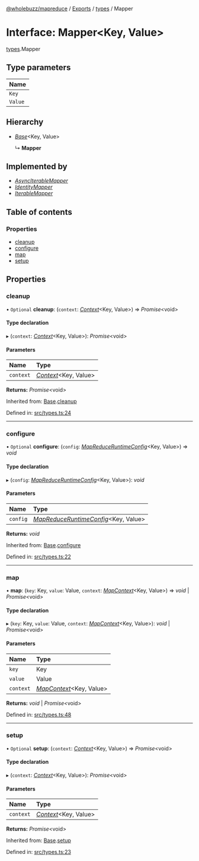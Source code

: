 [@wholebuzz/mapreduce](../README.md) / [Exports](../modules.md) / [types](../modules/types.md) / Mapper

# Interface: Mapper<Key, Value\>

[types](../modules/types.md).Mapper

## Type parameters

| Name |
| :------ |
| `Key` |
| `Value` |

## Hierarchy

- [*Base*](types.base.md)<Key, Value\>

  ↳ **Mapper**

## Implemented by

- [*AsyncIterableMapper*](../classes/mappers.asynciterablemapper.md)
- [*IdentityMapper*](../classes/mappers.identitymapper.md)
- [*IterableMapper*](../classes/mappers.iterablemapper.md)

## Table of contents

### Properties

- [cleanup](types.mapper.md#cleanup)
- [configure](types.mapper.md#configure)
- [map](types.mapper.md#map)
- [setup](types.mapper.md#setup)

## Properties

### cleanup

• `Optional` **cleanup**: (`context`: [*Context*](types.context.md)<Key, Value\>) => *Promise*<void\>

#### Type declaration

▸ (`context`: [*Context*](types.context.md)<Key, Value\>): *Promise*<void\>

#### Parameters

| Name | Type |
| :------ | :------ |
| `context` | [*Context*](types.context.md)<Key, Value\> |

**Returns:** *Promise*<void\>

Inherited from: [Base](types.base.md).[cleanup](types.base.md#cleanup)

Defined in: [src/types.ts:24](https://github.com/wholebuzz/mapreduce/blob/master/src/types.ts#L24)

___

### configure

• `Optional` **configure**: (`config`: [*MapReduceRuntimeConfig*](types.mapreduceruntimeconfig.md)<Key, Value\>) => *void*

#### Type declaration

▸ (`config`: [*MapReduceRuntimeConfig*](types.mapreduceruntimeconfig.md)<Key, Value\>): *void*

#### Parameters

| Name | Type |
| :------ | :------ |
| `config` | [*MapReduceRuntimeConfig*](types.mapreduceruntimeconfig.md)<Key, Value\> |

**Returns:** *void*

Inherited from: [Base](types.base.md).[configure](types.base.md#configure)

Defined in: [src/types.ts:22](https://github.com/wholebuzz/mapreduce/blob/master/src/types.ts#L22)

___

### map

• **map**: (`key`: Key, `value`: Value, `context`: [*MapContext*](types.mapcontext.md)<Key, Value\>) => *void* \| *Promise*<void\>

#### Type declaration

▸ (`key`: Key, `value`: Value, `context`: [*MapContext*](types.mapcontext.md)<Key, Value\>): *void* \| *Promise*<void\>

#### Parameters

| Name | Type |
| :------ | :------ |
| `key` | Key |
| `value` | Value |
| `context` | [*MapContext*](types.mapcontext.md)<Key, Value\> |

**Returns:** *void* \| *Promise*<void\>

Defined in: [src/types.ts:48](https://github.com/wholebuzz/mapreduce/blob/master/src/types.ts#L48)

___

### setup

• `Optional` **setup**: (`context`: [*Context*](types.context.md)<Key, Value\>) => *Promise*<void\>

#### Type declaration

▸ (`context`: [*Context*](types.context.md)<Key, Value\>): *Promise*<void\>

#### Parameters

| Name | Type |
| :------ | :------ |
| `context` | [*Context*](types.context.md)<Key, Value\> |

**Returns:** *Promise*<void\>

Inherited from: [Base](types.base.md).[setup](types.base.md#setup)

Defined in: [src/types.ts:23](https://github.com/wholebuzz/mapreduce/blob/master/src/types.ts#L23)
